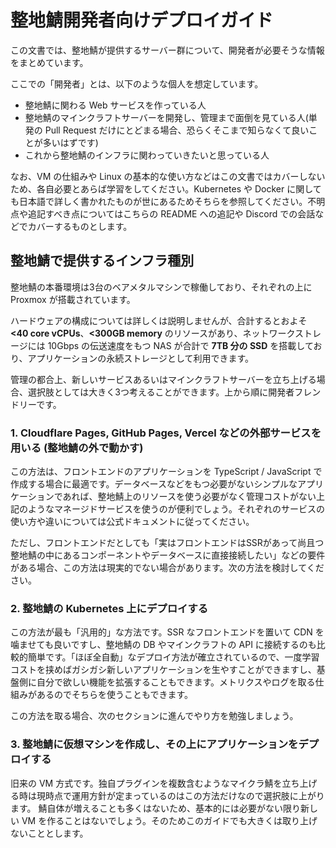 # 整地鯖開発者向けデプロイガイド

この文書では、整地鯖が提供するサーバー群について、開発者が必要そうな情報をまとめています。

ここでの「開発者」とは、以下のような個人を想定しています。

- 整地鯖に関わる Web サービスを作っている人
- 整地鯖のマインクラフトサーバーを開発し、管理まで面倒を見ている人(単発の Pull Request だけにとどまる場合、恐らくそこまで知らなくて良いことが多いはずです)
- これから整地鯖のインフラに関わっていきたいと思っている人

なお、VM の仕組みや Linux の基本的な使い方などはこの文書ではカバーしないため、各自必要とあらば学習をしてください。Kubernetes や Docker に関しても日本語で詳しく書かれたものが世にあるためそちらを参照してください。不明点や追記すべき点についてはこちらの README への追記や Discord での会話などでカバーするものとします。

## 整地鯖で提供するインフラ種別

整地鯖の本番環境は3台のベアメタルマシンで稼働しており、それぞれの上に Proxmox が搭載されています。

ハードウェアの構成については詳しくは説明しませんが、合計するとおよそ **<40 core vCPUs**、**<300GB memory** のリソースがあり、ネットワークストレージには 10Gbps の伝送速度をもつ NAS が合計で **7TB 分の SSD** を搭載しており、アプリケーションの永続ストレージとして利用できます。

管理の都合上、新しいサービスあるいはマインクラフトサーバーを立ち上げる場合、選択肢としては大きく3つ考えることができます。上から順に開発者フレンドリーです。

### 1. Cloudflare Pages, GitHub Pages, Vercel などの外部サービスを用いる (整地鯖の外で動かす)

この方法は、フロントエンドのアプリケーションを TypeScript / JavaScript で作成する場合に最適です。データベースなどをもつ必要がないシンプルなアプリケーションであれば、整地鯖上のリソースを使う必要がなく管理コストがない上記のようなマネージドサービスを使うのが便利でしょう。それぞれのサービスの使い方や違いについては公式ドキュメントに従ってください。

ただし、フロントエンドだとしても「実はフロントエンドはSSRがあって尚且つ整地鯖の中にあるコンポーネントやデータベースに直接接続したい」などの要件がある場合、この方法は現実的でない場合があります。次の方法を検討してください。

### 2. 整地鯖の Kubernetes 上にデプロイする

この方法が最も「汎用的」な方法です。SSR なフロントエンドを置いて CDN を噛ませても良いですし、整地鯖の DB やマインクラフトの API に接続するのも比較的簡単です。「ほぼ全自動」なデプロイ方法が確立されているので、一度学習コストを挟めばガシガシ新しいアプリケーションを生やすことができますし、基盤側に自分で欲しい機能を拡張することもできます。メトリクスやログを取る仕組みがあるのでそちらを使うこともできます。

この方法を取る場合、次のセクションに進んでやり方を勉強しましょう。

### 3. 整地鯖に仮想マシンを作成し、その上にアプリケーションをデプロイする

旧来の VM 方式です。独自プラグインを複数含むようなマイクラ鯖を立ち上げる時は現時点で運用方針が定まっているのはこの方法だけなので選択肢に上がります。
鯖自体が増えることも多くはないため、基本的には必要がない限り新しい VM を作ることはないでしょう。そのためこのガイドでも大きくは取り上げないこととします。
